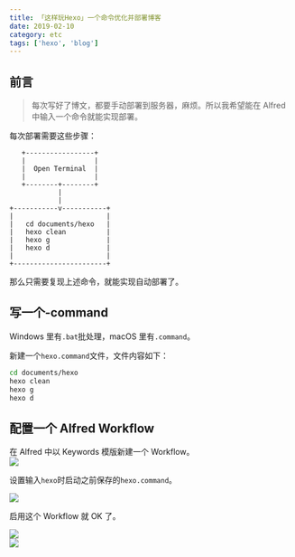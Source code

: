 ```yaml
---
title: 「这样玩Hexo」一个命令优化并部署博客
date: 2019-02-10
category: etc
tags: ['hexo', 'blog']
---
```


## 前言

> 每次写好了博文，都要手动部署到服务器，麻烦。所以我希望能在 Alfred 中输入一个命令就能实现部署。

每次部署需要这些步骤：

```
   +-----------------+
   |                 |
   |  Open Terminal  |
   |                 |
   +--------+--------+
            |
            |
+-----------v-----------+
|                       |
|   cd documents/hexo   |
|   hexo clean          |
|   hexo g              |
|   hexo d              |
|                       |
+-----------------------+
```

那么只需要复现上述命令，就能实现自动部署了。

## 写一个-command

Windows 里有`.bat`批处理，macOS 里有`.command`。

新建一个`hexo.command`文件，文件内容如下：

```bash
cd documents/hexo
hexo clean
hexo g
hexo d
```

## 配置一个 Alfred Workflow

在 Alfred 中以 Keywords 模版新建一个 Workflow。  
![](https://pic.rhinoc.top/15497690596669.jpg)

设置输入`hexo`时启动之前保存的`hexo.command`。

![](https://pic.rhinoc.top/15497699954093.jpg)

启用这个 Workflow 就 OK 了。

![](https://pic.rhinoc.top/15497698534260.jpg)  
![](https://pic.rhinoc.top/15497700083064.jpg)
